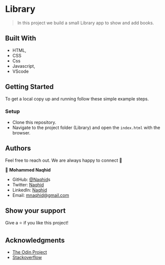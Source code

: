 # Library

> In this project we build a small Library app to show and add books.

## Built With

- HTML,
- CSS
- Css
- Javascript,
- VScode

## Getting Started

To get a local copy up and running follow these simple example steps.

### Setup

- Clone this repository.
- Navigate to the project folder (Library) and open the `index.html` with the browser.

## Authors

Feel free to reach out. We are always happy to connect :slightly_smiling_face:

👤 **Mohammed Naqhid**

- GitHub: [@Naqhid](https://github.com/Naqhid)s
- Twitter: [Naqhid](https://twitter.com/naqhid)
- LinkedIn: [Naqhid](https://www.linkedin.com/in/mohammed-naqhid-ab3080189/)
- Email: mnaqhid@gmail.com

## Show your support

Give a ⭐️ if you like this project!

## Acknowledgments

- <a href="https://www.theodinproject.com/" target="_blank">The Odin Project</a>
- <a href="https://www.stackoverflow.com/" target="_blank">Stackoverflow</a>

